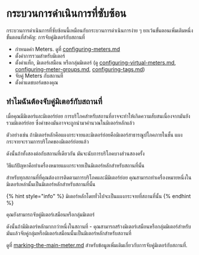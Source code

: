 # กระบวนการดำเนินการที่ซับซ้อน

กระบวนการดำเนินการที่ซับซ้อนนี้เหมือนกับกระบวนการดำเนินการง่าย ๆ ยกเว้นขั้นตอนเพิ่มเติมหนึ่งขั้นตอนที่สำคัญ: การจับคู่มิเตอร์กับสถานที่

* กำหนดค่า Meters. ดูที่ [configuring-meters.md](../getting-started/configuring-the-application/configuring-meters.md "mention")
* ตั้งค่าการรวมสำหรับมิเตอร์
* ตั้งค่าแท็ก, มิเตอร์เสมือน หรือกลุ่มมิเตอร์ (ดู [configuring-virtual-meters.md](../getting-started/configuring-the-application/configuring-virtual-meters.md "mention"), [configuring-meter-groups.md](../getting-started/configuring-the-application/configuring-meter-groups.md "mention"), [configuring-tags.md](../getting-started/configuring-the-application/configuring-tags.md "mention"))
* จับคู่ Meters กับสถานที่
* ตั้งค่าแดชบอร์ดของคุณ



## ทำไมฉันต้องจับคู่มิเตอร์กับสถานที่

เมื่อคุณมีมิเตอร์และมิเตอร์ย่อย การบริโภคสำหรับสถานที่อาจจะทำให้เกิดความสับสนเนื่องจากมันยังรวมมิเตอร์ย่อย ซึ่งค่าของมันอาจจะถูกนำมาคำนวณในมิเตอร์หลักแล้ว

ตัวอย่างเช่น ถ้ามิเตอร์หลักคือแผงกระจายและมิเตอร์ย่อยคือมิเตอร์สาธารณูปโภคภายในชั้น แผงกระจายจะรวมการบริโภคของมิเตอร์ย่อยแล้ว

ดังนั้นถ้าทั้งสองต่อกับสถานที่เดียวกัน มันจะนับการบริโภคบางส่วนสองครั้ง



วิธีแก้ปัญหาคือทำเครื่องหมายแผงกระจายเป็นมิเตอร์หลักสำหรับสถานที่นั้น

สำหรับทุกสถานที่ที่คุณต้องการติดตามการบริโภคและมีมิเตอร์ย่อย คุณสามารถทำเครื่องหมายหนึ่งในมิเตอร์เหล่านั้นเป็นมิเตอร์หลักสำหรับสถานที่นั้น

{% hint style="info" %}
มิเตอร์หลักโดยทั่วไปจะเป็นแผงกระจายที่สถานที่นั้น
{% endhint %}

คุณยังสามารถจับคู่มิเตอร์เสมือนหรือกลุ่มมิเตอร์

ดังนั้นถ้ามีมิเตอร์หลักมากกว่าหนึ่งในสถานที่ - คุณสามารถสร้างมิเตอร์เสมือนหรือกลุ่มมิเตอร์สำหรับมันแล้วจับคู่กลุ่มหรือมิเตอร์เสมือนนั้นเป็นมิเตอร์หลักสำหรับสถานที่



ดูที่ [marking-the-main-meter.md](../getting-started/configuring-the-application/marking-the-main-meter.md "mention") สำหรับข้อมูลเพิ่มเติมเกี่ยวกับการจับคู่มิเตอร์กับสถานที่.